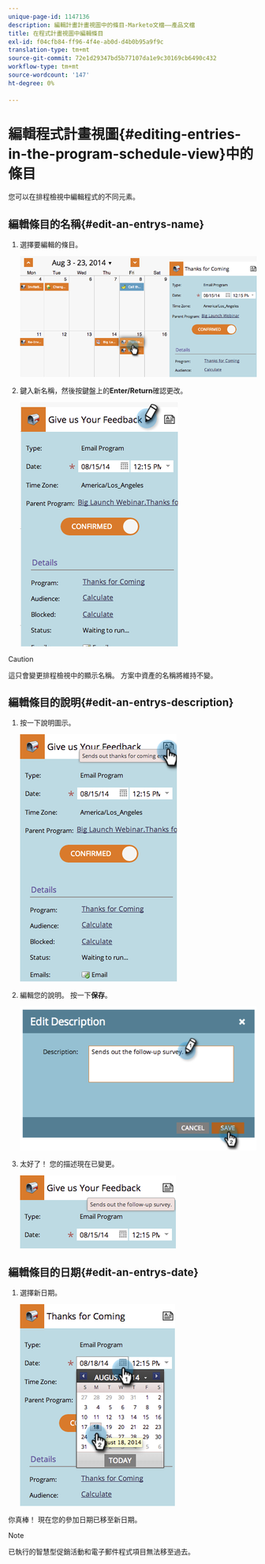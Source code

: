 ```yaml
---
unique-page-id: 1147136
description: 編輯計畫計畫視圖中的條目-Marketo文檔——產品文檔
title: 在程式計畫視圖中編輯條目
exl-id: f04cfb84-ff96-4f4e-ab0d-d4b0b95a9f9c
translation-type: tm+mt
source-git-commit: 72e1d29347bd5b77107da1e9c30169cb6490c432
workflow-type: tm+mt
source-wordcount: '147'
ht-degree: 0%

---
```


# 編輯程式計畫視圖{#editing-entries-in-the-program-schedule-view}中的條目

您可以在排程檢視中編輯程式的不同元素。

## 編輯條目的名稱{#edit-an-entrys-name}

1. 選擇要編輯的條目。

   ![](assets/image2014-9-18-18-3a1-3a36.png)

1. 鍵入新名稱，然後按鍵盤上的&#x200B;**Enter/Return**&#x200B;確認更改。

   ![](assets/image2014-9-18-18-3a1-3a53.png)

>[!CAUTION]
>
>這只會變更排程檢視中的顯示名稱。 方案中資產的名稱將維持不變。

## 編輯條目的說明{#edit-an-entrys-description}

1. 按一下說明圖示。

   ![](assets/image2014-9-18-18-3a3-3a7.png)

1. 編輯您的說明。 按一下&#x200B;**保存**。

   ![](assets/image2014-9-18-18-3a3-3a22.png)

1. 太好了！ 您的描述現在已變更。

   ![](assets/image2014-9-18-18-3a3-3a48.png)

## 編輯條目的日期{#edit-an-entrys-date}

1. 選擇新日期。

   ![](assets/image2014-9-18-18-3a4-3a39.png)

你真棒！ 現在您的參加日期已移至新日期。

>[!NOTE]
>
> 已執行的智慧型促銷活動和電子郵件程式項目無法移至過去。
